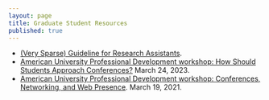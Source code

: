 ```yaml
---
layout: page
title: Graduate Student Resources
published: true
---
```


- [(Very Sparse) Guideline for Research Assistants](https://www.dropbox.com/s/qs0bhufxj3vizja/ra-guideline.pdf?raw=1).
- [American University Professional Development workshop: How Should Students Approach Conferences?](https://www.dropbox.com/s/tg91siqltadeuj8/au-professional-development-workshop-2023.pdf?raw=1) March 24, 2023.
- [American University Professional Development workshop: Conferences, Networking, and Web Presence](https://www.dropbox.com/s/rv7elsjq5pfysxs/au-professional-development-workshop.pdf?raw=1). March 19, 2021.
